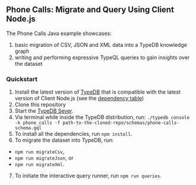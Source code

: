 ## Phone Calls: Migrate and Query Using Client Node.js

The Phone Calls Java example showcases:
1. basic migration of CSV, JSON and XML data into a TypeDB knowledge graph
2. writing and performing expressive TypeQL queries to gain insights over the dataset

### Quickstart
1. Install the latest version of [TypeDB](https://github.com/vaticle/typedb/releases) that is compatible with the latest version of Client Node.js (see the [dependency table](http://docs.vaticle.com/docs/client-api/nodejs#dependencies))
2. Clone this repository
3. Start the [TypeDB Sever](http://docs.vaticle.com/docs/running-typedb/install-and-run#start-the-typedb-server).
4. Via terminal while inside the TypeDB distribution, run: `./typedb console -k phone_calls -f path-to-the-cloned-repo/schemas/phone-calls-schema.gql`
5. To install all the dependencies, run `npm install`.
6. To migrate the dataset into TypeDB, run:
- `npm run migrateCsv`,
- `npm run migrateJson`, or
- `npm run migrateXml`.
7. To initiate the interactive query runner, run `npm run queries`.